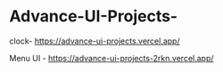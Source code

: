 # Advance-UI-Projects-

clock- https://advance-ui-projects.vercel.app/

Menu UI - https://advance-ui-projects-2rkn.vercel.app/
